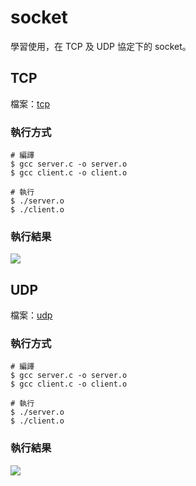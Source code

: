 # socket

學習使用，在 TCP 及 UDP 協定下的 socket。

## TCP

檔案：[tcp](https://github.com/YanHaoChen/Learning-C/tree/master/socket/tcp)

### 執行方式

```shell
# 編譯
$ gcc server.c -o server.o
$ gcc client.c -o client.o

# 執行
$ ./server.o
$ ./client.o
```

### 執行結果

![](https://github.com/YanHaoChen/Learning-C/blob/master/socket/tcp/result.png?raw=true)

## UDP

檔案：[udp](https://github.com/YanHaoChen/Learning-C/tree/master/socket/udp)

### 執行方式

```shell
# 編譯
$ gcc server.c -o server.o
$ gcc client.c -o client.o

# 執行
$ ./server.o
$ ./client.o
```

### 執行結果

![](https://github.com/YanHaoChen/Learning-C/blob/master/socket/udp/result.png?raw=true)
